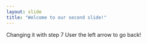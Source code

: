 ```yaml
---
layout: slide
title: "Welcome to our second slide!"
---
```

Changing it with step 7
User the left arrow to go back!
